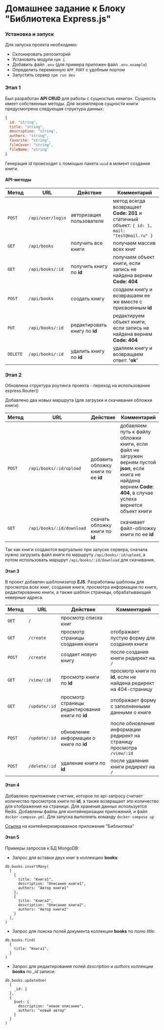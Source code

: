 # Домашнее задание к Блоку "Библиотека Express.js"

### Установка и запуск

Для запуска проекта необходимо:

- Склонировать репозиторий
- Установить модули `npm i`
- Добавить файл `.env` (для примера приложен файл `.env.example`)
- Определить переменную `APP_PORT` с удобным портом
- Запустить сервер `npm run dev`

### Этап 1

Был разработан **API CRUD** для работы с сущностью _«книга»_. Сущность имеет собственные методы. Для экземпляров сущности книги предусмотрена следующая структура данных:

```javascript
{
  id: "string",
  title: "string",
  description: "string",
  authors: "string",
  favorite: "string",
  fileCover: "string",
  fileName: "string"
}
```

Генерация id происходит с помощью пакета `uuid` в момент создания книги.

#### API-методы

| Метод    | URL               | Действие                      | Комментарий                                                                                 |
| -------- | ----------------- | ----------------------------- | ------------------------------------------------------------------------------------------- |
| `POST`   | `/api/user/login` | авторизация пользователя      | метод всегда возвращает **Code: 201** и статичный объект: `{ id: 1, mail: "test@mail.ru" }` |
| `GET`    | `/api/books`      | получить все книги            | получаем массив всех книг                                                                   |
| `GET`    | `/api/books/:id`  | получить книгу по **id**      | получаем объект книги, если запись не найдена вернем **Code: 404**                          |
| `POST`   | `/api/books`      | создать книгу                 | создаем книгу и возврашаем ее же вместе с присвоенным **id**                                |
| `PUT`    | `/api/books/:id`  | редактировать книгу по **id** | редактируем объект книги, если запись не найдена вернем **Code: 404**                       |
| `DELETE` | `/api/books/:id`  | удалить книгу по **id**       | удаляем книгу и возвращаем ответ: **'ok'**                                                  |

### Этап 2

Обновлена структура роутинга проекта - переход на использование express.Router()

Добавлено два новых маршрута (для загрузки и скачивания обложки книги).

| Метод  | URL                       | Действие                            | Комментарий                                                                                                                                                           |
| ------ | ------------------------- | ----------------------------------- | --------------------------------------------------------------------------------------------------------------------------------------------------------------------- |
| `POST` | `/api/books/:id/upload`   | добавить обложку книги по ее **id** | добавляем путь к файлу обложки книги, если файл не загружен вернем пустой **json**, если книга не найдена вернем **Code: 404**, в случае успеха вернется объект книги |
| `GET`  | `/api/books/:id/download` | скачать обложку книги по **id**     | скачивает файл-обложку книги по ее **id**                                                                                                                             |

Так как книги создаются виртуально при запуске сервера, сначала нужно загрузить файл книги по маршруту `/api/books/:id/upload`, а потом использовать маршрут `/api/books/:id/download` для скачивания.

#### Этап 3

В проект добавлен шаблонизатор **EJS**. Разработаны шаблоны для просмотра всех книг, создания книги, просмотра информации по книге, редактированию книги, а также шаблон страницы, обрабатывающий неверные адреса.

| Метод  | URL           | Действие                                         | Комментарий                                                            |
| ------ | ------------- | ------------------------------------------------ | ---------------------------------------------------------------------- |
| `GET`  | `/`           | просмотр списка книг                             |                                                                        |
| `GET`  | `/create`     | просмотр страницы создания книги                 | отображает пустую форму для создания книги                             |
| `POST` | `/create`     | создает новую книгу                              | после создания книги редирект на `/`                                   |
| `GET`  | `/view/:id`   | просмотр книги по **id**                         | просмотр книги по **id**, если не найдена редирект на 404-страницу     |
| `GET`  | `/update/:id` | просмотр страницы редактирования книги по **id** | отображает форму с заполненными данными о книге                        |
| `POST` | `/update/:id` | обновление информации о книге по **id**          | после обновления информации редирект на страницу просмотра `/view/:id` |
| `POST` | `/delete/:id` | удаление книги по **id**                         | после удаления книги редирект на `/`                                   |

#### Этап 4

Добавлено приложение счетчик, которое по api-запросу считает количество просмотров книги по **id**, а также возвращает это количество для отображения на странице. Для хранения данных используется Redis.
Добавлены файлы для контейнеризации приложений, и файл `docker-compose.yml`. Для запуска выполнить команду `docker-compose up`

[Ссылка](https://hub.docker.com/repository/docker/johnsterr/library-app) на контейнеризированное приложение "Библиотека"

#### Этап 5

Примеры запросов к БД MongoDB:

- Запрос для вставки двух книг в коллекцию **books**:

```
db.books.insertMany(
  [
    {
      title: "Книга1",
      description: "Описание книги1",
      authors: "Автор книги1"
    },
    {
      title: "Книга2",
      description: "Описание книги2",
      authors: "Автор книги2"
    }
  ],
)
```

- Запрос для поиска полей документа коллекции **books** по полю _title_:

```
db.books.find(
  {
    title: "Книга1",
  }
)
```

- Запрос для редактирования полей _description_ и _authors_ коллекции **books** по _\_id_ записи:

```
db.books.updateOne(
  {
    _id: 1
  },
  {
    $set: {
      description: "новое описание",
      authors: "новый автор"
    }
  }
)
```
